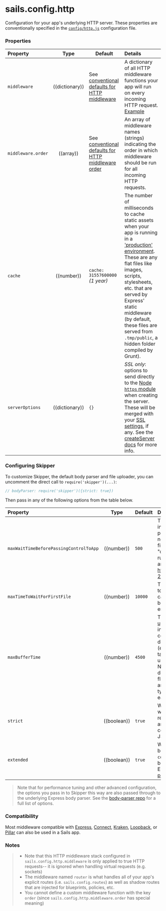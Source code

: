 # sails.config.http

Configuration for your app's underlying HTTP server.  These properties are conventionally specified in the [`config/http.js`](http://sailsjs.org/documentation/anatomy/myApp/config/http.js.html) configuration file.


### Properties

  Property          | Type       | Default   | Details
:------------------ |:----------:| --------- |:-------
 `middleware`       | ((dictionary)) | See [conventional defaults for HTTP middleware](http://sailsjs.org/documentation/concepts/Middleware?q=conventional-defaults) | A dictionary of all HTTP middleware functions your app will run on every incoming HTTP request.<br/>[Example](https://gist.github.com/mikermcneil/9cbd68c95839da480e97)
 `middleware.order` | ((array))  | See [conventional defaults for HTTP middleware order](https://github.com/balderdashy/sails/blob/master/lib/hooks/http/index.js#l51-66) | An array of middleware names (strings) indicating the order in which middleware should be run for all incoming HTTP requests.
 `cache`            | ((number)) | `cache: 31557600000` _(1 year)_ | The number of milliseconds to cache static assets when your app is running in a ['production' environment](http://sailsjs.org/documentation/reference/configuration/sails-config#?sailsconfigenvironment).<br/>These are any flat files like images, scripts, stylesheets, etc. that are served by Express' static middleware (by default,  these files are served from `.tmp/public`, a hidden folder compiled by Grunt).
 `serverOptions`    | ((dictionary)) | `{}`      | _SSL only_: options to send directly to the [Node `https` module](https://nodejs.org/dist/latest-v4.x/docs/api/https.html) when creating the server.  These will be merged with your [SSL settings](http://sailsjs.org/documentation/reference/configuration/sails-config#?sailsconfigssl), if any.  See the [createServer docs](https://nodejs.org/dist/latest-v4.x/docs/api/https.html#https_https_createserver_options_requestlistener) for more info.


### Configuring Skipper

To customize Skipper, the default body parser and file uploader, you can uncomment the direct call to `require('skipper')(...)`:

```javascript
// bodyParser: require('skipper')({strict: true})
```

Then pass in any of the following options from the table below.

  Property                               | Type        | Default   | Details
:--------------------------------------- |:-----------:|:--------- |:-------
 `maxWaitTimeBeforePassingControlToApp`  | ((number))  | `500`     | The maximum number of miliseconds to wait when processing an incoming multipart request before passing control to your app's policies and controllers.  If this number of miliseconds goes by, and no incoming file uploads have arrived yet, and the request hasn't finished sending other data like text parameters (i.e. the form emits "close"), then control will be passed without further delay.  For apps running behind particular combinations of load balancers, proxies, and/or SSL, it may be necessary to increase this delay (see https://github.com/balderdashy/skipper/issues/71#issuecomment-217556631).
 `maxTimeToWaitForFirstFile`             | ((number))  | `10000`   | The maximum number of miliseconds to wait for the first file upload to arrive in any given upstream before triggering `.upload()`'s callback.  If the first file upload on a given upstream does not arrive before this number of miliseconds have elapsed, then an `ETIMEOUT` error will fire.
 `maxBufferTime`                         | ((number))  | `4500`    | The maximum number of miliseconds to wait for any given live [upstream](https://github.com/balderdashy/skipper#what-are-upstreams) to be plugged in to a receiver after it begins receiving an incoming file upload.  Skipper pauses upstreams to allow custom code in your app's policies and controller actions to run (e.g. doing database lookups) before you "plug in" the incoming file uploads (e.g. `req.file('avatar').upload(...)`) into your desired upload target (local disk, S3, gridfs, etc).  Incoming bytes are managed using [a combination of buffering and TCP backpressure](https://howtonode.org/streams-explained) built in to Node.js streams.  The max buffer time is a configurable layer of defense to protect against denial of service attacks that attempt to flood servers with pending file uploads.  If the timeout is exceeded, an EMAXBUFFER error will fire.  The best defense against these types of attacks is to plug incoming file uploads into receivers as early as possible at the top of your controller actions.
 `strict`           | ((boolean)) | `true`    | When enabled, only arrays and dictionaries (i.e. JavaScript objects) will be interpeted and parsed as JSON when sent in the HTTP request body.  Other values (including `null`, `true`, `false`, numbers, and double-quote-wrapped strings) which are technically JSON compatible, but uncommon in practice, are not interpreted as JSON.  Enabled by default.
 `extended`         | ((boolean)) | `true`    | Whether or not to understand multiple text parameters in square bracket notation in the URL-encoded request body (e.g. `courseId[]=ARY%20301&courseId[]=PSY%20420`) encoded  the HTTP body as an array (e.g. `courseId: ['ARY 301', 'PSY 420'], ...`).  Enabled by default.  See https://github.com/expressjs/body-parser#extended for more details.
 

> Note that for performance tuning and other advanced configuration, the options you pass in to Skipper this way are also passed through to the underlying Express body parser.  See the [body-parser repo](https://github.com/expressjs/body-parser) for a full list of options.


### Compatibility

Most middleware compatible with [Express](https://github.com/expressjs/), [Connect](https://github.com/senchalabs/connect), [Kraken](http://krakenjs.com/), [Loopback](https://github.com/strongloop/loopback), or [Pillar](https://pillarjs.github.io/) can also be used in a Sails app.

### Notes

> + Note that this HTTP middleware stack configured in `sails.config.http.middleware` is only applied to true HTTP requests-- it is ignored when handling virtual requests (e.g. sockets)
> + The middleware named `router` is what handles all of your app's explicit routes (i.e. `sails.config.routes`) as well as shadow routes that are injected for blueprints, policies, etc.
> + You cannot define a custom middleware function with the key `order` (since `sails.config.http.middleware.order` has special meaning)



<docmeta name="displayName" value="sails.config.http">
<docmeta name="pageType" value="property">
